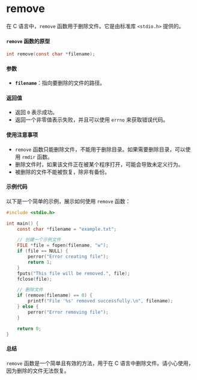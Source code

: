 # remove

在 C 语言中，`remove` 函数用于删除文件。它是由标准库 `<stdio.h>` 提供的。

#### `remove` 函数的原型

```c
int remove(const char *filename);
```

#### 参数

* **`filename`**：指向要删除的文件的路径。

#### 返回值

* 返回 `0` 表示成功。
* 返回一个非零值表示失败，并且可以使用 `errno` 来获取错误代码。

#### 使用注意事项

* `remove` 函数只能删除文件，不能用于删除目录。如果需要删除目录，可以使用 `rmdir` 函数。
* 删除文件时，如果该文件正在被某个程序打开，可能会导致未定义行为。
* 被删除的文件不能被恢复，除非有备份。

#### 示例代码

以下是一个简单的示例，展示如何使用 `remove` 函数：

```c
#include <stdio.h>

int main() {
    const char *filename = "example.txt";

    // 创建一个示例文件
    FILE *file = fopen(filename, "w");
    if (file == NULL) {
        perror("Error creating file");
        return 1;
    }
    fputs("This file will be removed.", file);
    fclose(file);

    // 删除文件
    if (remove(filename) == 0) {
        printf("File '%s' removed successfully.\n", filename);
    } else {
        perror("Error removing file");
    }

    return 0;
}
```

#### 总结

`remove` 函数是一个简单且有效的方法，用于在 C 语言中删除文件。请小心使用，因为删除的文件无法恢复。
